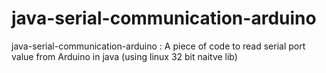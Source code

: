 java-serial-communication-arduino
=================================

java-serial-communication-arduino : A piece of code to read serial port value from Arduino in java (using linux 32 bit naitve lib)
